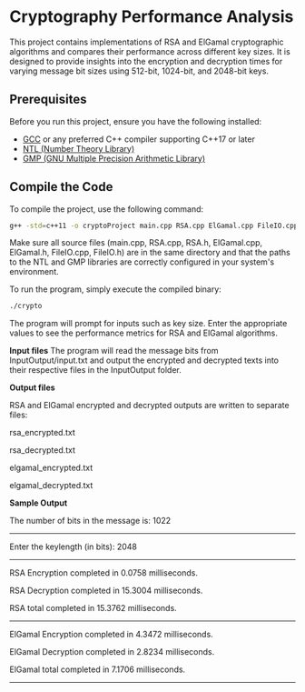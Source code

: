 # Cryptography Performance Analysis

This project contains implementations of RSA and ElGamal cryptographic algorithms and compares their performance across different key sizes. It is designed to provide insights into the encryption and decryption times for varying message bit sizes using 512-bit, 1024-bit, and 2048-bit keys.

## Prerequisites

Before you run this project, ensure you have the following installed:
- [GCC](https://gcc.gnu.org/) or any preferred C++ compiler supporting C++17 or later
- [NTL (Number Theory Library)](http://www.shoup.net/ntl/)
- [GMP (GNU Multiple Precision Arithmetic Library)](https://gmplib.org/)

## Compile the Code

To compile the project, use the following command:

```bash
g++ -std=c++11 -o cryptoProject main.cpp RSA.cpp ElGamal.cpp FileIO.cpp -lntl -lgmp
```

Make sure all source files (main.cpp, RSA.cpp, RSA.h, ElGamal.cpp, ElGamal.h, FileIO.cpp, FileIO.h) are in the same directory and that the paths to the NTL and GMP libraries are correctly configured in your system's environment.


To run the program, simply execute the compiled binary:

```bash
./crypto
```

The program will prompt for inputs such as key size. Enter the appropriate values to see the performance metrics for RSA and ElGamal algorithms.


**Input files**
The program will read the message bits from InputOutput/input.txt and output the encrypted and decrypted texts into their respective files in the InputOutput folder.

**Output files**

RSA and ElGamal encrypted and decrypted outputs are written to separate files:

rsa_encrypted.txt

rsa_decrypted.txt

elgamal_encrypted.txt

elgamal_decrypted.txt


**Sample Output**

The number of bits in the message is: 1022

--------------------------------------------------------------

Enter the keylength (in bits): 2048

--------------------------------------------------------------

RSA Encryption completed in 0.0758 milliseconds.

RSA Decryption completed in 15.3004 milliseconds.

RSA total completed in 15.3762 milliseconds.

--------------------------------------------------------------

ElGamal Encryption completed in 4.3472 milliseconds.

ElGamal Decryption completed in 2.8234 milliseconds.

ElGamal total completed in 7.1706 milliseconds.

--------------------------------------------------------------
